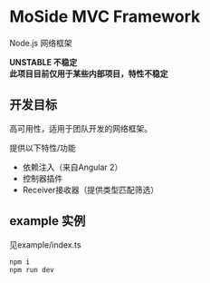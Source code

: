 # MoSide MVC Framework
Node.js 网络框架  

**UNSTABLE 不稳定**  
**此项目目前仅用于某些内部项目，特性不稳定**

## 开发目标
高可用性，适用于团队开发的网络框架。  

提供以下特性/功能  
* 依赖注入（来自Angular 2）
* 控制器插件
* Receiver接收器（提供类型匹配筛选）

## example 实例
见example/index.ts

```
npm i
npm run dev
```

